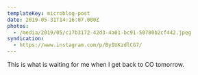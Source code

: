 ```yaml
---
templateKey: microblog-post
date: 2019-05-31T14:16:07.000Z
photos:
  - /media/2019/05/c17b3172-42d3-4a01-bc91-50780b2cf442.jpeg
syndication:
  - https://www.instagram.com/p/ByIUKzdlCG7/
---
```


This is what is waiting for me when I get back to CO tomorrow.
